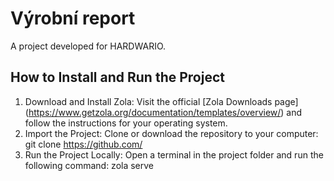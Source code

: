 # Výrobní report

A project developed for HARDWARIO.

## How to Install and Run the Project

1. Download and Install Zola: Visit the official [Zola Downloads page] (https://www.getzola.org/documentation/templates/overview/) and follow the instructions for your operating system.
2. Import the Project: Clone or download the repository to your computer: git clone https://github.com/
3. Run the Project Locally: Open a terminal in the project folder and run the following command: zola serve